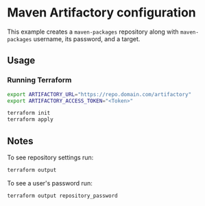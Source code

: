 # Maven Artifactory configuration

This example creates a `maven-packages` repository along with `maven-packages` username, its password, and a target.

## Usage

### Running Terraform

```bash
export ARTIFACTORY_URL="https://repo.domain.com/artifactory"
export ARTIFACTORY_ACCESS_TOKEN="<Token>"
```

```bash
terraform init
terraform apply
```

## Notes

To see repository settings run:

```bash
terraform output
```

To see a user's password run:

```bash
terraform output repository_password
```
